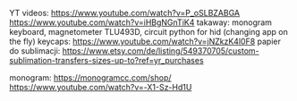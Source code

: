 
YT videos:
https://www.youtube.com/watch?v=P_oSLBZABGA
https://www.youtube.com/watch?v=iHBgNGnTiK4
takaway: monogram keyboard, magnetometer TLU493D, circuit python for hid (changing app on the fly)
keycaps:
https://www.youtube.com/watch?v=jNZkzK4l0F8
papier do sublimacji: https://www.etsy.com/de/listing/549370705/custom-sublimation-transfers-sizes-up-to?ref=yr_purchases


monogram: 
https://monogramcc.com/shop/
https://www.youtube.com/watch?v=-X1-Sz-Hd1U
